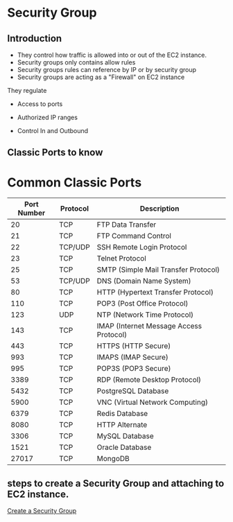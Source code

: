 # Security Group

## Introduction

- They control how traffic is allowed into or out of the EC2 instance.
- Security groups only contains allow rules
- Security groups rules can reference by IP or by security group
- Security groups are acting as a "Firewall" on EC2 instance

They regulate

- Access to ports

- Authorized IP ranges
  
- Control In and Outbound


## Classic Ports to know

# Common Classic Ports

| Port Number | Protocol | Description                             |
|-------------|----------|-----------------------------------------|
| 20          | TCP      | FTP Data Transfer                       |
| 21          | TCP      | FTP Command Control                     |
| 22          | TCP/UDP  | SSH Remote Login Protocol               |
| 23          | TCP      | Telnet Protocol                         |
| 25          | TCP      | SMTP (Simple Mail Transfer Protocol)    |
| 53          | TCP/UDP  | DNS (Domain Name System)                |
| 80          | TCP      | HTTP (Hypertext Transfer Protocol)      |
| 110         | TCP      | POP3 (Post Office Protocol)             |
| 123         | UDP      | NTP (Network Time Protocol)             |
| 143         | TCP      | IMAP (Internet Message Access Protocol) |
| 443         | TCP      | HTTPS (HTTP Secure)                     |
| 993         | TCP      | IMAPS (IMAP Secure)                     |
| 995         | TCP      | POP3S (POP3 Secure)                     |
| 3389        | TCP      | RDP (Remote Desktop Protocol)           |
| 5432        | TCP      | PostgreSQL Database                     |
| 5900        | TCP      | VNC (Virtual Network Computing)         |
| 6379        | TCP      | Redis Database                          |
| 8080        | TCP      | HTTP Alternate                          |
| 3306        | TCP      | MySQL Database                          |
| 1521        | TCP      | Oracle Database                         |
| 27017       | TCP      | MongoDB                                 |


## steps to create a Security Group and attaching to EC2 instance.

[Create a Security Group]()